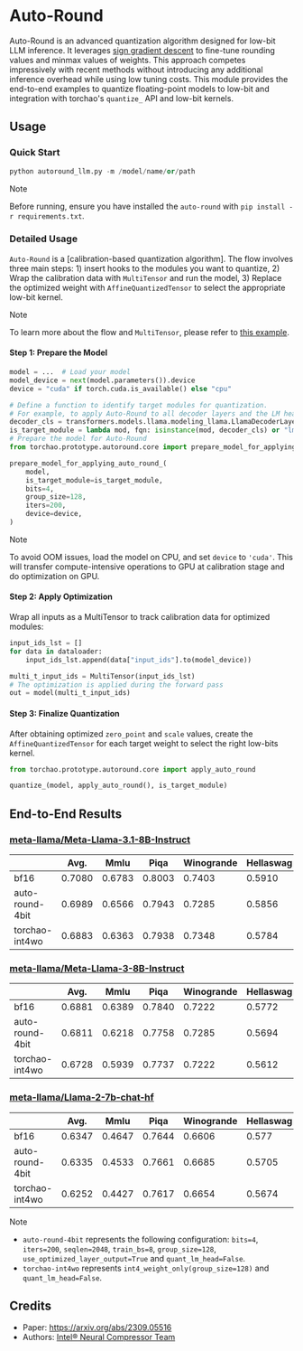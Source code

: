 # Auto-Round

Auto-Round is an advanced quantization algorithm designed for low-bit LLM inference. It leverages [sign gradient descent](https://arxiv.org/abs/1905.12938) to fine-tune rounding values and minmax values of weights. This approach competes impressively with recent methods without introducing any additional inference overhead while using low tuning costs. This module provides the end-to-end examples to quantize floating-point models to low-bit and integration with torchao's `quantize_` API and low-bit kernels.

## Usage

### Quick Start

```python
python autoround_llm.py -m /model/name/or/path
```


> [!NOTE]
> Before running, ensure you have installed the `auto-round` with `pip install -r requirements.txt`.


### Detailed Usage

`Auto-Round` is a [calibration-based quantization algorithm]. The flow involves three main steps: 1) insert hooks to the modules you want to quantize, 2) Wrap the calibration data with `MultiTensor` and run the model, 3) Replace the optimized weight with `AffineQuantizedTensor` to select the appropriate low-bit kernel.

> [!NOTE]
> To learn more about the flow and `MultiTensor`, please refer to [this example](https://github.com/pytorch/ao/blob/main/tutorials/calibration_flow/gptq_like.py).

#### Step 1: Prepare the Model
```python
model = ...  # Load your model
model_device = next(model.parameters()).device
device = "cuda" if torch.cuda.is_available() else "cpu"

# Define a function to identify target modules for quantization.
# For example, to apply Auto-Round to all decoder layers and the LM head in a Llama model:
decoder_cls = transformers.models.llama.modeling_llama.LlamaDecoderLayer
is_target_module = lambda mod, fqn: isinstance(mod, decoder_cls) or "lm_head" in fqn
# Prepare the model for Auto-Round
from torchao.prototype.autoround.core import prepare_model_for_applying_auto_round_

prepare_model_for_applying_auto_round_(
    model,
    is_target_module=is_target_module,
    bits=4,
    group_size=128,
    iters=200,
    device=device,
)
```
> [!NOTE]
> To avoid OOM issues, load the model on CPU, and set `device` to `'cuda'`. This will transfer compute-intensive operations to GPU at calibration stage and do optimization on GPU.

#### Step 2: Apply Optimization
Wrap all inputs as a MultiTensor to track calibration data for optimized modules:

```python
input_ids_lst = []
for data in dataloader:
    input_ids_lst.append(data["input_ids"].to(model_device))

multi_t_input_ids = MultiTensor(input_ids_lst)
# The optimization is applied during the forward pass
out = model(multi_t_input_ids)
```
#### Step 3: Finalize Quantization
After obtaining optimized `zero_point` and `scale` values, create the `AffineQuantizedTensor` 
for each target weight to select the right low-bits kernel.

```python
from torchao.prototype.autoround.core import apply_auto_round

quantize_(model, apply_auto_round(), is_target_module)
```

## End-to-End Results
### [meta-llama/Meta-Llama-3.1-8B-Instruct](https://huggingface.co/meta-llama/Meta-Llama-3.1-8B-Instruct)
|                 | Avg.    | Mmlu   | Piqa   | Winogrande | Hellaswag | Lambada_openai |
| --------------  | ------- | ------ | ------ | ---------- | --------- | -------------- |
| bf16            | 0.7080  | 0.6783 | 0.8003 | 0.7403     | 0.5910    | 0.7303         |
| auto-round-4bit | 0.6989  | 0.6566 | 0.7943 | 0.7285     | 0.5856    | 0.7295         |
| torchao-int4wo  | 0.6883  | 0.6363 | 0.7938 | 0.7348     | 0.5784    | 0.6980          |

### [meta-llama/Meta-Llama-3-8B-Instruct](https://huggingface.co/meta-llama/Meta-Llama-3-8B-Instruct)
|                 | Avg.    | Mmlu   | Piqa   | Winogrande | Hellaswag | Lambada_openai |
| --------------  | ------- | ------ | ------ | ---------- | --------- | -------------- |
| bf16            | 0.6881 | 0.6389 | 0.7840 | 0.7222     | 0.5772    | 0.7184         |
| auto-round-4bit | 0.6811 | 0.6218 | 0.7758 | 0.7285     | 0.5694    | 0.7101         |
| torchao-int4wo  | 0.6728 | 0.5939 | 0.7737 | 0.7222     | 0.5612    | 0.7132         |


### [meta-llama/Llama-2-7b-chat-hf](https://huggingface.co/meta-llama/Llama-2-7b-chat-hf)
|                 | Avg.    | Mmlu   | Piqa   | Winogrande | Hellaswag | Lambada_openai |
| --------------  | ------- | ------ | ------ | ---------- | --------- | -------------- |
| bf16            | 0.6347  | 0.4647 | 0.7644 | 0.6606     | 0.577     | 0.7070         |
| auto-round-4bit | 0.6335  | 0.4533 | 0.7661 | 0.6685     | 0.5705    | 0.7091         |
| torchao-int4wo  | 0.6252  | 0.4427 | 0.7617 | 0.6654     | 0.5674    | 0.6889         |

> [!NOTE]
> - `auto-round-4bit` represents the following configuration: `bits=4`, `iters=200`, `seqlen=2048`, `train_bs=8`, `group_size=128`, `use_optimized_layer_output=True` and `quant_lm_head=False`. <br>
> - `torchao-int4wo` represents `int4_weight_only(group_size=128)` and `quant_lm_head=False`.


## Credits

- Paper: https://arxiv.org/abs/2309.05516
- Authors: [Intel® Neural Compressor Team](https://github.com/intel/neural-compressor)
